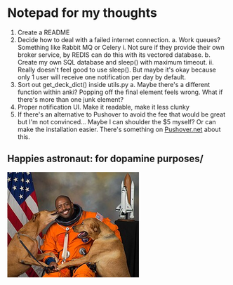 # Notepad for my thoughts

1. Create a README </br>
2. Decide how to deal with a failed internet connection.
  a. Work queues? Something like Rabbit MQ or Celery
    i. Not sure if they provide their own broker service, by REDIS can do this with its vectored database.
  b. Create my own SQL database and sleep() with maximum timeout.
    ii. Really doesn't feel good to use sleep(). But maybe it's okay because only 1 user will receive one notification per day by default. </br>
3. Sort out get_deck_dict() inside utils.py
  a. Maybe there's a different function within anki? Popping off the final element feels wrong. What if there's more than one junk element? </br>
4. Proper notification UI. Make it readable, make it less clunky </br>
5. If there's an alternative to Pushover to avoid the fee that would be great but I'm not convinced... Maybe I can shoulder the $5 myself? Or can make the installation easier. There's something on [Pushover.net](https://support.pushover.net/i37-including-an-open-source-application-s-api-token-in-its-source-code) about this. </br>

## Happies astronaut: for dopamine purposes/

![Happiest Astronaut](/happy%20astronaut.jpg)
